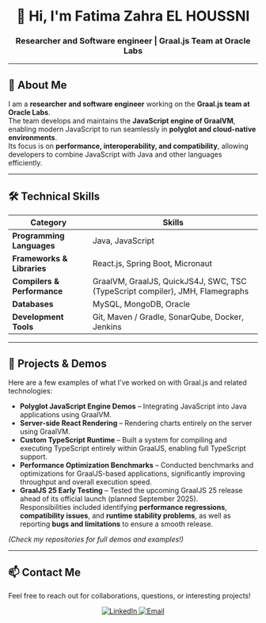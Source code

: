 <h1 align="center">👋 Hi, I'm Fatima Zahra EL HOUSSNI</h1>
<h3 align="center">Researcher and Software engineer | Graal.js Team at Oracle Labs</h3>

---

## 🚀 About Me

I am a **researcher and software engineer** working on the **Graal.js team at Oracle Labs**.  
The team develops and maintains the **JavaScript engine of GraalVM**, enabling modern JavaScript to run seamlessly in **polyglot and cloud-native environments**.  
Its focus is on **performance, interoperability, and compatibility**, allowing developers to combine JavaScript with Java and other languages efficiently.  

---

## 🛠️ Technical Skills

| Category | Skills |
|----------|-------|
| **Programming Languages** | Java, JavaScript |
| **Frameworks & Libraries** | React.js, Spring Boot, Micronaut |
| **Compilers & Performance** | GraalVM, GraalJS, QuickJS4J, SWC, TSC (TypeScript compiler), JMH, Flamegraphs |
| **Databases** | MySQL, MongoDB, Oracle |
| **Development Tools** | Git, Maven / Gradle, SonarQube, Docker, Jenkins |


---

## 🌟 Projects & Demos

Here are a few examples of what I’ve worked on with Graal.js and related technologies:

- **Polyglot JavaScript Engine Demos** – Integrating JavaScript into Java applications using GraalVM.  
- **Server-side React Rendering** – Rendering charts entirely on the server using GraalVM.  
- **Custom TypeScript Runtime** – Built a system for compiling and executing TypeScript entirely within GraalJS, enabling full TypeScript support.
- **Performance Optimization Benchmarks** – Conducted benchmarks and optimizations for GraalJS-based applications, significantly improving throughput and overall execution speed.
- **GraalJS 25 Early Testing** – Tested the upcoming GraalJS 25 release ahead of its official launch (planned September 2025).  
  Responsibilities included identifying **performance regressions**, **compatibility issues**, and **runtime stability problems**, as well as reporting **bugs and limitations** to ensure a smooth release.

*(Check my repositories for full demos and examples!)*  


---


## 📫 Contact Me

Feel free to reach out for collaborations, questions, or interesting projects!

<p align="center">
  <a href="https://www.linkedin.com/in/fatima-zahra-el-houssni" target="_blank">
    <img src="https://img.shields.io/badge/-LinkedIn-%230077B5?style=for-the-badge&logo=linkedin&logoColor=white" alt="LinkedIn">
  </a>
  <a href="mailto:elhossnifatimazahra@gmail.com">
    <img src="https://img.shields.io/badge/-Email-%23D14836?style=for-the-badge&logo=gmail&logoColor=white" alt="Email">
  </a>
</p>
